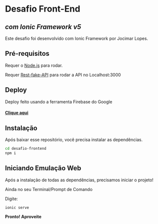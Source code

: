 # Desafio Front-End
## _com Ionic Framework v5_

Este desafio foi desenvolvido com Ionic Framework por Jocimar Lopes.

## Pré-requisitos

Requer o  [Node.js](https://nodejs.org/) para rodar.

Requer [Rest-fake-API](https://github.com/gustavo-startaideia/rest-fake-api) para rodar a API no Localhost:3000


## Deploy

Deploy feito usando a ferramenta Firebase do Google
#### [Clique aqui](https://desafio-frontend-jocimar.web.app/)

## Instalação

Após baixar esse repositório, você precisa instalar as dependências.

```sh
cd desafio-frontend
npm i
```


## Iniciando Emulação Web

Após a instalação de todas as dependências, precisamos iniciar o projeto!

Ainda no seu Terminal/Prompt de Comando

Digite:

```sh
ionic serve
```

**Pronto! Aproveite**

